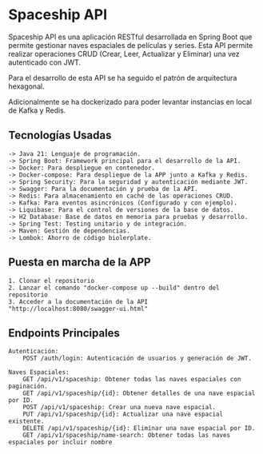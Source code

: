 # Spaceship API

Spaceship API es una aplicación RESTful desarrollada en Spring Boot que permite gestionar naves espaciales de películas y series. 
Esta API permite realizar operaciones CRUD (Crear, Leer, Actualizar y Eliminar) una vez autenticado con JWT.

Para el desarrollo de esta API se ha seguido el patrón de arquitectura hexagonal.

Adicionalmente se ha dockerizado para poder levantar instancias en local de Kafka y Redis.

## Tecnologías Usadas

    -> Java 21: Lenguaje de programación.
    -> Spring Boot: Framework principal para el desarrollo de la API.
    -> Docker: Para despliegue en contenedor.
    -> Docker-compose: Para despliegue de la APP junto a Kafka y Redis.
    -> Spring Security: Para la seguridad y autenticación mediante JWT.
    -> Swagger: Para la documentación y prueba de la API.
    -> Redis: Para almacenamiento en caché de las operaciones CRUD.
    -> Kafka: Para eventos asincrónicos (Configurado y con ejemplo).
    -> Liquibase: Para el control de versiones de la base de datos.
    -> H2 Database: Base de datos en memoria para pruebas y desarrollo.
    -> Spring Test: Testing unitario y de integración.
    -> Maven: Gestión de dependencias.
    -> Lombok: Ahorro de código biolerplate.

## Puesta en marcha de la APP
	1. Clonar el repositorio
	2. Lanzar el comando "docker-compose up --build" dentro del repositorio
	3. Acceder a la documentación de la API "http://localhost:8080/swagger-ui.html"

## Endpoints Principales
    Autenticación:
        POST /auth/login: Autenticación de usuarios y generación de JWT.
        
    Naves Espaciales:
        GET /api/v1/spaceship: Obtener todas las naves espaciales con paginación.
        GET /api/v1/spaceship/{id}: Obtener detalles de una nave espacial por ID.
        POST /api/v1/spaceship: Crear una nueva nave espacial.
        PUT /api/v1/spaceship/{id}: Actualizar una nave espacial existente.
        DELETE /api/v1/spaceship/{id}: Eliminar una nave espacial por ID.
        GET /api/v1/spaceship/name-search: Obtener todas las naves espaciales por incluir nombre
